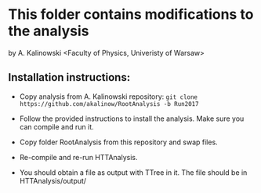 # This folder contains modifications to the analysis
by A. Kalinowski <Faculty of Physics, Univeristy of Warsaw>

## Installation instructions:

* Copy analysis from A. Kalinowski repository:
``` git clone https://github.com/akalinow/RootAnalysis -b Run2017 ```

* Follow the provided instructions to install the analysis. Make sure you can compile and run it.
* Copy folder RootAnalysis from this repository and swap files.
* Re-compile and re-run HTTAnalysis.
* You should obtain a file as output with TTree in it. The file should be in HTTAnalysis/output/


